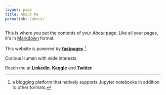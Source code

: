 ```yaml
---
layout: page
title: About Me
permalink: /about/
---
```


This is where you put the contents of your *About* page. Like all your pages, it's in [Markdown](https://guides.github.com/features/mastering-markdown/) format.

This website is powered by **[fastpages](https://github.com/fastai/fastpages)** [^1].



[^1]:a blogging platform that natively supports Jupyter notebooks in addition to other formats.

Curious Human with wide interests.

Reach me at **[LinkedIn](https://www.linkedin.com/in/sheikmohdimran/)**, **[Kaggle](https://www.kaggle.com/imrandude/)**  and **[Twitter](https://twitter.com/sheikmohdimran)** 
